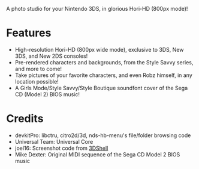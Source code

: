 A photo studio for your Nintendo 3DS, in glorious Hori-HD (800px mode)!

# Features

* High-resolution Hori-HD (800px wide mode), exclusive to 3DS, New 3DS, and New 2DS consoles!
* Pre-rendered characters and backgrounds, from the Style Savvy series, and more to come!
* Take pictures of your favorite characters, and even Robz himself, in any location possible!     
* A Girls Mode/Style Savvy/Style Boutique soundfont cover of the Sega CD (Model 2) BIOS music!

# Credits
* devkitPro: libctru, citro2d/3d, nds-hb-menu's file/folder browsing code
* Universal Team: Universal Core
* joel16: Screenshot code from [3DShell](https://github.com/joel16/3DShell)
* Mike Dexter: Original MIDI sequence of the Sega CD Model 2 BIOS music
